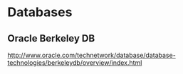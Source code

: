 # Databases

## Oracle Berkeley DB

http://www.oracle.com/technetwork/database/database-technologies/berkeleydb/overview/index.html
